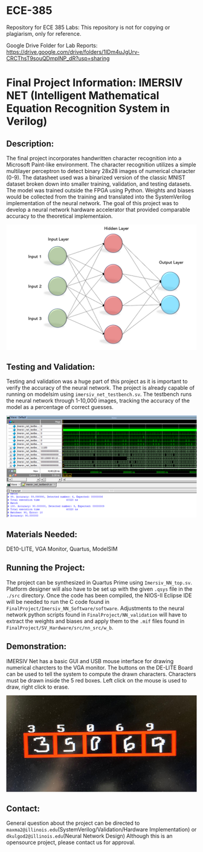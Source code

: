 # ECE-385
Repository for ECE 385 Labs: This repository is not for copying or plagiarism, only for reference.

Google Drive Folder for Lab Reports: https://drive.google.com/drive/folders/1IDm4uJgUrv-CRCThsT9souQDmplNP_dR?usp=sharing

# Final Project Information: IMERSIV NET (Intelligent Mathematical Equation Recognition System in Verilog)
## Description: 
The final project incorporates handwritten character recognition into a Microsoft Paint-like environment. The character recognition utilizes a simple multilayer perceptron to detect binary 28x28 images of numerical character (0-9). The datasheet used was a binarized version of the classic MNIST dataset broken down into smaller training, validation, and testing datasets. The model was trained outside the FPGA using Python. Weights and biases would be collected from the training and translated into the SystemVerilog implementation of the neural network. The goal of this project was to develop a neural network hardware accelerator that provided comparable accuracy to the theoretical implementaion. 

![Multilayer Perceptron](Imgs/multilayer_perception.png)

## Testing and Validation:
Testing and validation was a huge part of this project as it is important to verify the accuracy of the neural network. The project is already capable of running on modelsim using `imersiv_net_testbench.sv`. The testbench runs the neural network through 1-10,000 images, tracking the accuracy of the model as a percentage of correct guesses. 

![Simulation](Imgs/modelsim_testbench.png)

## Materials Needed: 
DE10-LITE, VGA Monitor, Quartus, ModelSIM

## Running the Project: 
The project can be synthesized in Quartus Prime using `Imersiv_NN_top.sv`. Platform designer will also have to be set up with the given `.qsys` file in the `./src` directory. Once the code has been compiled, the NIOS-II Eclipse IDE will be needed to run the C code found in `FinalProject/Imersiv_NN_Software/software`. Adjustments to the neural network python scripts found in `FinalProject/NN_validation` will have to extract the weights and biases and apply them to the `.mif` files found in `FinalProject/SV_Hardware/src/nn_src/w_b`. 

## Demonstration: 
IMERSIV Net has a basic GUI and USB mouse interface for drawing numerical charcters to the VGA monitor. The buttons on the DE-LITE Board can be used to tell the system to compute the drawn characters. Characters must be drawn inside the 5 red boxes. Left click on the mouse is used to draw, right click to erase. 

![Demonstration](Imgs/neural_network_gui.jpg)

## Contact:
General question about the project can be directed to `maxma2@illinois.edu`(SystemVerilog/Validation/Hardware Implementation) or `dkulgod2@illinois.edu`(Neural Network Design)
Although this is an opensource project, please contact us for approval. 
